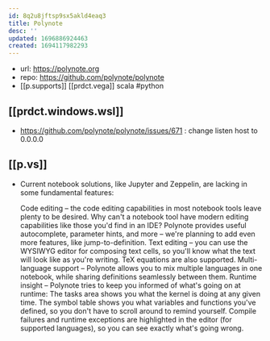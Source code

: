 ```yaml
---
id: 8q2u8jftsp9sx5akld4eaq3
title: Polynote
desc: ''
updated: 1696886924463
created: 1694117982293
---
```


- url: https://polynote.org
- repo: https://github.com/polynote/polynote
- [[p.supports]] [[prdct.vega]] scala #python

## [[prdct.windows.wsl]]

- https://github.com/polynote/polynote/issues/671 : change listen host to 0.0.0.0

## [[p.vs]]

- Current notebook solutions, like Jupyter and Zeppelin, are lacking in some fundamental features:

    Code editing – the code editing capabilities in most notebook tools leave plenty to be desired. Why can't a notebook tool have modern editing capabilities like those you'd find in an IDE? Polynote provides useful autocomplete, parameter hints, and more – we're planning to add even more features, like jump-to-definition.
    Text editing – you can use the WYSIWYG editor for composing text cells, so you'll know what the text will look like as you're writing. TeX equations are also supported.
    Multi-language support – Polynote allows you to mix multiple languages in one notebook, while sharing definitions seamlessly between them.
    Runtime insight – Polynote tries to keep you informed of what's going on at runtime:
        The tasks area shows you what the kernel is doing at any given time.
        The symbol table shows you what variables and functions you've defined, so you don't have to scroll around to remind yourself.
        Compile failures and runtime exceptions are highlighted in the editor (for supported languages), so you can see exactly what's going wrong.
